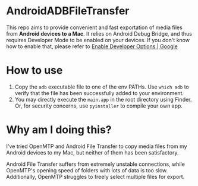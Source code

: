 # AndroidADBFileTransfer
This repo aims to provide convenient and fast exportation of media files from **Android devices to a Mac**. It relies on Android Debug Bridge, and thus requires Developer Mode to be enabled on your devices. If you don't know how to enable that, please refer to [Enable Developer Options | Google](https://developer.android.com/studio/debug/dev-options)

# How to use
1. Copy the `adb` executable file to one of the env PATHs. Use `which adb` to verify that the file has been successfully added to your environment.
2. You may directly execute the `main.app` in the root directory using Finder. Or, for security concerns, use `pyinstaller` to compile your own app.

# Why am I doing this?
I've tried OpenMTP and Android File Transfer to copy media files from my Android devices to my Mac, but neither of them has been satisfactory.

Android File Transfer suffers from extremely unstable connections, while OpenMTP's opening speed of folders with lots of data is too slow. Additionally, OpenMTP struggles to freely select multiple files for export.
